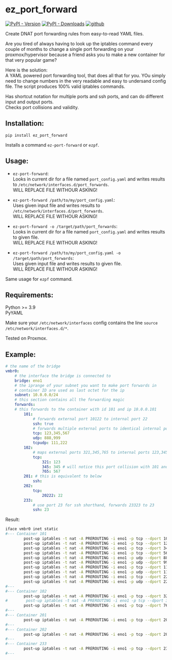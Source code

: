 # ez_port_forward
[![PyPI - Version](https://img.shields.io/pypi/v/ez-port-forward?style=flat-square&logo=pypi&label=PyPI)](https://pypi.org/project/ez-port-forward/) [![PyPI - Downloads](https://img.shields.io/pypi/dm/ez-port-forward?style=flat-square&logo=pypi)](https://pypi.org/project/ez-port-forward/) [![github](https://img.shields.io/badge/GitHub-100000?style=flat-square&logo=github&logoColor=white)](https://github.com/rk-exxec/ez_port_forward) 


Create DNAT port forwarding rules from easy-to-read YAML files.

Are you tired of always having to look up the iptables command every couple of months to change a single port forwarding on your proxmox/hypervisor because a friend asks you to make a new container for that very popular game?

Here is the solution:   
A YAML powered port forwarding tool, that does all that for you. 
YOu simply need to change numbers in the very readable and easy to undersand config file. The script produces 100% valid iptables commands.

Has shortcut notation for multiple ports and ssh ports, and can do different input and output ports.  
Checks port collisions and validity.



## Installation:
`pip install ez_port_forward`

Installs a command `ez-port-forward` or `ezpf`.

## Usage:

- `ez-port-forward`:  
Looks in current dir for a file named `port_config.yaml` and writes results to `/etc/network/interfaces.d/port_forwards`.  
WILL REPLACE FILE WITHOUR ASKING!  

- `ez-port-forward /path/to/my/port_config.yaml`:  
Uses given input file and writes results to `/etc/network/interfaces.d/port_forwards`.  
WILL REPLACE FILE WITHOUR ASKING!  

- `ez-port-forward -o /target/path/port_forwards`:  
Looks in current dir for a file named `port_config.yaml` and writes results to given file.  
WILL REPLACE FILE WITHOUR ASKING!  

- `ez-port-forward /path/to/my/port_config.yaml -o /target/path/port_forwards`:  
Uses given input file and writes results to given file.  
WILL REPLACE FILE WITHOUR ASKING!  

Same usage for `ezpf` command.

## Requirements:

Python >= 3.9  
PyYAML

Make sure your `/etc/network/interfaces` config contains the line
`source /etc/network/interfaces.d/*`.

Tested on Proxmox.

## Example:

```yaml
# the name of the bridge
vmbr0:
    # the interface the bridge is connected to
    bridge: eno1
    # the iprange of your subnet you want to make port forwards in
    # container ID are used as last octet for the ip
    subnet: 10.0.0.0/24
    # this section contains all the forwarding magic
    forwards: 
    # this forwards to the container with id 101 and ip 10.0.0.101
        101:
            # forwards external port 10122 to internal port 22
            ssh: true
            # forwards multiple external ports to identical internal ports for tcp udp and both
            tcp: 123,345,567
            udp: 888,999
            tcpudp: 111,222
        102: 
            # maps external ports 321,345,765 to internal ports 123,345,567
            tcp: 
                321: 123
                345: 345 # will notice this port collision with 101 and mark the line in the output as comment
                765: 567
        201: # this is equivalent to below
            ssh:
        202:
            tcp:
                20222: 22
        233:
            # use port 23 for ssh shorthand, forwards 23323 to 23
            ssh: 23 
```

Result:
```bash
iface vmbr0 inet static
#--- Container 101
        post-up iptables -t nat -A PREROUTING -i eno1 -p tcp --dport 10122 -j DNAT --to 10.0.0.101:22
        post-up iptables -t nat -A PREROUTING -i eno1 -p tcp --dport 123 -j DNAT --to 10.0.0.101:123
        post-up iptables -t nat -A PREROUTING -i eno1 -p tcp --dport 345 -j DNAT --to 10.0.0.101:345
        post-up iptables -t nat -A PREROUTING -i eno1 -p tcp --dport 567 -j DNAT --to 10.0.0.101:567
        post-up iptables -t nat -A PREROUTING -i eno1 -p udp --dport 888 -j DNAT --to 10.0.0.101:888
        post-up iptables -t nat -A PREROUTING -i eno1 -p udp --dport 999 -j DNAT --to 10.0.0.101:999
        post-up iptables -t nat -A PREROUTING -i eno1 -p tcp --dport 111 -j DNAT --to 10.0.0.101:111
        post-up iptables -t nat -A PREROUTING -i eno1 -p udp --dport 111 -j DNAT --to 10.0.0.101:111
        post-up iptables -t nat -A PREROUTING -i eno1 -p tcp --dport 222 -j DNAT --to 10.0.0.101:222
        post-up iptables -t nat -A PREROUTING -i eno1 -p udp --dport 222 -j DNAT --to 10.0.0.101:222
#---
#--- Container 102
        post-up iptables -t nat -A PREROUTING -i eno1 -p tcp --dport 321 -j DNAT --to 10.0.0.102:123
#        post-up iptables -t nat -A PREROUTING -i eno1 -p tcp --dport 345 -j DNAT --to 10.0.0.102:345
        post-up iptables -t nat -A PREROUTING -i eno1 -p tcp --dport 765 -j DNAT --to 10.0.0.102:567
#---
#--- Container 201
        post-up iptables -t nat -A PREROUTING -i eno1 -p tcp --dport 20122 -j DNAT --to 10.0.0.201:22
#---
#--- Container 202
        post-up iptables -t nat -A PREROUTING -i eno1 -p tcp --dport 20222 -j DNAT --to 10.0.0.202:22
#---
#--- Container 233
        post-up iptables -t nat -A PREROUTING -i eno1 -p tcp --dport 23323 -j DNAT --to 10.0.0.233:23
#---
```
